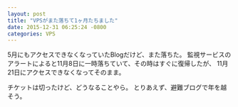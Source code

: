 ```yaml
---
layout: post
title: "VPSがまた落ちて1ヶ月たちました"
date: 2015-12-31 06:25:24 -0800
categories: VPS
---
```

5月にもアクセスできなくなっていたBlogだけど、また落ちた。
監視サービスのアラートによると11月8日に一時落ちていて、その時はすぐに復帰したが、
11月21日にアクセスできなくなってそのまま。

チケットは切ったけど、どうなることやら。
とりあえず、避難ブログで年を越そう。
